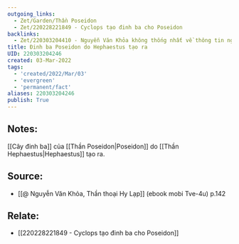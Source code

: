 ```yaml
---
outgoing_links:
  - Zet/Garden/Thần Poseidon
  - Zet/220228221849 - Cyclops tạo đinh ba cho Poseidon
backlinks:
  - Zet/220303204410 - Nguyễn Văn Khỏa không thống nhất về thông tin người tạo ra đinh ba Poseidon
title: Đinh ba Poseidon do Hephaestus tạo ra
UID: 220303204246
created: 03-Mar-2022
tags:
  - 'created/2022/Mar/03'
  - 'evergreen'
  - 'permanent/fact'
aliases: 220303204246
publish: True
---
```

## Notes:
[[Cây đinh ba]] của [[Thần Poseidon|Poseidon]] do [[Thần Hephaestus|Hephaestus]] tạo ra.

## Source:
- [[@ Nguyễn Văn Khỏa, Thần thoại Hy Lạp]] (ebook mobi Tve-4u) p.142

## Relate:
- [[220228221849 - Cyclops tạo đinh ba cho Poseidon]]
